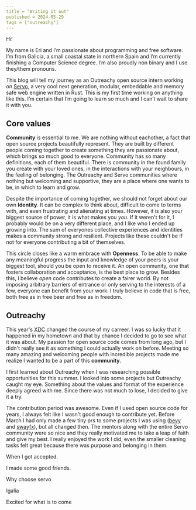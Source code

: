 ```yaml
---
title = "Writing it out"
published = 2024-05-29
tags = ["outreachy"]
---
```


Hi!

My name is Eri and I’m passionate about programming and free software. I’m from Galicia, a small coastal state in northern Spain and I’m currently finishing a Computer Science degree. I’m also proudly non binary and I use they/them pronouns.

This blog will tell my journey as an Outreachy open source intern working on [Servo](CITATION), a very cool next generation, modular, embeddable and memory safe web engine written in Rust. This is my first time working on anything like this. I’m certain that I’m going to learn so much and I can’t wait to share it with you.

## Core values

**Community** is essential to me. We are nothing without eachother, a fact that open source projects beautifully represent. They are built by different people coming together to create something they are passionate about, which brings so much good to everyone. Community has so many definitions, each of them beautiful. There is community in the found family you create with your loved ones, in the interactions with your neighbours, in the feeling of belonging. The Outreachy and Servo communities where nothing but welcoming and supportive, they are a place where one wants to be, in which to learn and grow.

Despite the importance of coming together, we should not forget about our own **Identity**. It can be complex to think about, difficult to come to terms with, and even frustrating and alienating at times. However, it is also your biggest source of power, it is what makes you _you_. If it weren't for it, I probably would be on a very different place, and I like who I ended up growing into. The sum of everyones collective experiences and identities makes a community strong and resilient. Projects like these couldn't be if not for everyone contributing a bit of themselves.

This circle closes like a warm embrace with **Openness**. To be able to make any meaningful progress the input and knowledge of your peers is your biggest tool, should you be open to receive it. An open community, one that fosters collaboration and acceptance, is the best place to grow. Besides this, I believe _open_ code contributes to create a fairer world. By not imposing arbitrary barriers of entrance or only serving to the interests of a few, everyone can benefit from your work. I truly believe in code that is free, both free as in free beer and free as in freedom.

## Outreachy

This year's [XDC](CITATION) changed the course of my carreer. I was so lucky that it happened in my hometown and that by chance I decided to go to see what it was about. My passion for open source code comes from long ago, but I didn't really see it as something I could actually work on before. Meeting so many amazing and welcoming people with incredible projects made me realize I wanted to be a part of this **community**.

I first learned about Outreachy when I was researching possible opportunities for this summer. I looked into some projects but Outreachy caught my eye. Something about the values and format of the experience deeply agreed with me. Since there was not much to lose, I decided to give it a try.

The contribution period was awesome. Even if I used open source code for years, I always felt like I wasn't good enough to contribute yet. Before March I had only made a few tiny prs to some projects I was using ([bevy](CITATION) and [swayfx](CITATION)), but all changed then. The mentors along with the entire Servo community were so nice and they really motivated me to take a leap of faith and give my best. I really enjoyed the work I did, even the smaller cleaning tasks felt great because there was purpose and belonging in them.

When I got accepted.

I made some good friends.

Why choose servo

Igalia

Excited for what is to come
